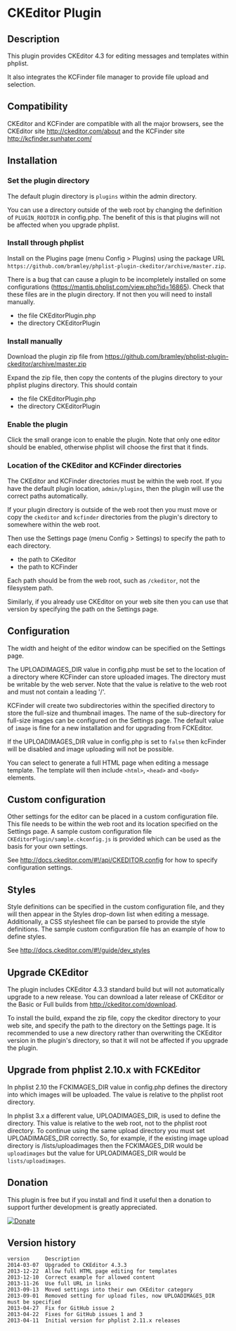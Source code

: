# CKEditor Plugin #

## Description ##
This plugin provides CKEditor 4.3 for editing messages and templates within phplist. 

It also integrates the KCFinder file manager to provide file upload and selection.
## Compatibility ###

CKEditor and KCFinder are compatible with all the major browsers, see the CKEditor site <http://ckeditor.com/about>
and the KCFinder site <http://kcfinder.sunhater.com/>

## Installation ##

### Set the plugin directory ###
The default plugin directory is `plugins` within the admin directory.

You can use a directory outside of the web root by changing the definition of `PLUGIN_ROOTDIR` in config.php.
The benefit of this is that plugins will not be affected when you upgrade phplist.
### Install through phplist ###
Install on the Plugins page (menu Config > Plugins) using the package URL `https://github.com/bramley/phplist-plugin-ckeditor/archive/master.zip`.

There is a bug that can cause a plugin to be incompletely installed on some configurations (<https://mantis.phplist.com/view.php?id=16865>). 
Check that these files are in the plugin directory. If not then you will need to install manually.

* the file CKEditorPlugin.php
* the directory CKEditorPlugin

### Install manually ###
Download the plugin zip file from <https://github.com/bramley/phplist-plugin-ckeditor/archive/master.zip>

Expand the zip file, then copy the contents of the plugins directory to your phplist plugins directory.
This should contain

* the file CKEditorPlugin.php
* the directory CKEditorPlugin

### Enable the plugin ###
Click the small orange icon to enable the plugin. Note that only one editor should be enabled, otherwise phplist will choose the first
that it finds.

### Location of the CKEditor and KCFinder directories ###
The CKEditor and KCFinder directories must be within the web root.
If you have the default plugin location, `admin/plugins`, then the plugin will use the correct paths automatically.

If your plugin directory is outside of the web root then you must move or copy the `ckeditor` and `kcfinder` directories from the plugin's
directory to somewhere within the web root.

Then use the Settings page (menu Config > Settings) to specify the path to each directory.

* the path to CKeditor
* the path to KCFinder 

Each path should be from the web root, such as `/ckeditor`, not the filesystem path.

Similarly, if you already use CKEditor on your web site then you can use that version by specifying the path on the Settings page.
## Configuration ##
The width and height of the editor window can be specified on the Settings page.

The UPLOADIMAGES\_DIR value in config.php must be set to the location of a directory where KCFinder can store uploaded images.
The directory must be writable by the web server. Note that the value is relative to the web root and must not contain a leading '/'.

KCFinder will create two subdirectories within the specified directory to store the full-size and thumbnail images.
The name of the sub-directory for full-size images can be configured on the Settings page. The default value of `image` is fine for a new installation and for upgrading from FCKEditor.

If the UPLOADIMAGES\_DIR value in config.php is set to `false` then kcFinder will be disabled and image uploading will not be possible.

You can select to generate a full HTML page when editing a message template. The template will then include `<html>`, `<head>` and `<body>`
elements.
## Custom configuration ##
Other settings for the editor can be placed in a custom configuration file. This file needs to be within the web root and its
location specified on the Settings page. A sample custom configuration file `CKEditorPlugin/sample.ckconfig.js` is provided which can be used as the basis for your own settings.

See <http://docs.ckeditor.com/#!/api/CKEDITOR.config> for how to specify configuration settings.
## Styles ##

Style definitions can be specified in the custom configuration file, and they will then appear in the Styles drop-down list when editing a message.
Additionally, a CSS stylesheet file can be parsed to provide the style definitions. The sample custom configuration file has an example of how to
define styles.

See <http://docs.ckeditor.com/#!/guide/dev_styles>

## Upgrade CKEditor ##

The plugin includes CKEditor 4.3.3 standard build but will not automatically upgrade to a new release.
You can download a later release of CKEditor or the Basic or Full builds from <http://ckeditor.com/download>.

To install the build, expand the zip file, copy the ckeditor directory to your web site, and specify the path to the directory
on the Settings page. It is recommended to use a new directory rather than overwriting the CKEditor version in the plugin's directory,
so that it will not be affected if you upgrade the plugin.

## Upgrade from phplist 2.10.x with FCKEditor ##

In phplist 2.10 the FCKIMAGES_DIR value in config.php defines the directory into which images will be uploaded.
The value is relative to the phplist root directory.

In phplist 3.x a different value, UPLOADIMAGES\_DIR, is used to define the directory. This value is relative to the web root,
not to the phplist root directory. To continue using the same upload directory you must set UPLOADIMAGES\_DIR correctly.
So, for example, if the existing image upload directory is /lists/uploadimages then the FCKIMAGES\_DIR would be `uploadimages` but the 
value for UPLOADIMAGES\_DIR would be `lists/uploadimages`.

## Donation ##

This plugin is free but if you install and find it useful then a donation to support further development is greatly appreciated.

[![Donate](https://www.paypalobjects.com/en_US/i/btn/btn_donate_LG.gif)](https://www.paypal.com/cgi-bin/webscr?cmd=_s-xclick&hosted_button_id=W5GLX53WDM7T4)

## Version history ##

    version     Description
    2014-03-07  Upgraded to CKEditor 4.3.3
    2013-12-22  Allow full HTML page editing for templates
    2013-12-10  Correct example for allowed content
    2013-11-26  Use full URL in links
    2013-09-13  Moved settings into their own CKEditor category
    2013-09-01  Removed setting for upload files, now UPLOADIMAGES_DIR must be specified
    2013-04-27  Fix for GitHub issue 2
    2013-04-22  Fixes for GitHub issues 1 and 3
    2013-04-11  Initial version for phplist 2.11.x releases
